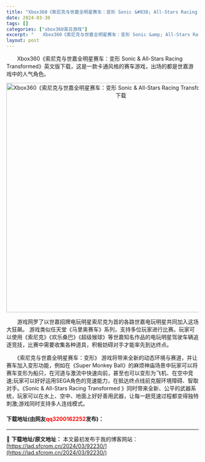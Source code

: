 ```yaml
---
title: "Xbox360《索尼克与世嘉全明星赛车：变形 Sonic &#038; All-Stars Racing Transformed》英文版下载"
date: 2024-03-30
tags: []
categories: ["xbox360英日游戏"]
excerpt: "　　Xbox360《索尼克与世嘉全明星赛车：变形 Sonic &amp; All-Stars Racing Transformed》英文版下载，这是一款卡通风格的赛车游戏，出场的都是世嘉游戏中的人气角色。 　　游戏网罗了以世嘉招牌电玩明星索尼克为首的各路世嘉电玩明星共同加入这场大狂飙。 游戏类似任天&hellip;"
layout: post
---
```


 <p>　　Xbox360《索尼克与世嘉全明星赛车：变形 Sonic &amp; All-Stars Racing Transformed》英文版下载，这是一款卡通风格的赛车游戏，出场的都是世嘉游戏中的人气角色。</p> <p align="center"><img align="" border="0" src="https://lad.sfcrom.cn/wp-content/uploads/2024/03/20240330_6607d7898d396.webp" width="600" alt="Xbox360《索尼克与世嘉全明星赛车：变形 Sonic &amp; All-Stars Racing Transformed》英文版下载" /></p> <p>　　游戏网罗了以世嘉招牌电玩明星索尼克为首的各路世嘉电玩明星共同加入这场大狂飙。 游戏类似任天堂《马里奥赛车》系列，支持多位玩家进行比赛。玩家可以使用《索尼克》《欢乐桑巴》《超级猴球》等世嘉知名作品的电玩明星驾驶车辆追逐竞技，比赛中需要收集各种道具，积极妨碍对手才能率先到达终点。</p> <p>　　《索尼克与世嘉全明星赛车：变形》 游戏将带来全新的动态环境与赛道，并让赛车加入变形功能，例如在《Super Monkey Ball》的麻烦神庙场景中玩家可以将赛车变形为船只，在河道与激流中快速向前，甚至也可以变形为飞机、在空中竞速;玩家可以好好运用SEGA角色的竞速能力，在抵达终点线前克服环境障碍、智取对手。《Sonic &amp; All-Stars Racing Transformed 》同时带来全新、公平的武器系统，玩家可以在水上、空中、地面上好好善用武器，让每一趟竞速过程都变得独特刺激;游戏同时支持多人连线模式。</p> <p><h4>下载地址(由网友<font color="red">qq3200162252</font>发布)：</h4></p> 

---
📖 **下载地址/原文地址：** 本文最初发布于我的博客网站：[https://lad.sfcrom.cn/2024/03/92230/](https://lad.sfcrom.cn/2024/03/92230/)
